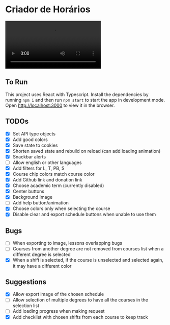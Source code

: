 # Criador de Horários

![Demo video](./demo/demo.m4v)

## To Run

This project uses React with Typescript.
Install the dependencies by running `npm i` and then run `npm start` to start the app in development mode.\
Open [http://localhost:3000](http://localhost:3000) to view it in the browser.

## TODOs

- [x] Set API type objects
- [x] Add good colors
- [X] Save state to cookies
- [X] Shorten saved state and rebuild on reload (can add loading animation)
- [X] Snackbar alerts
- [ ] Allow english or other languages
- [X] Add filters for L, T, PB, S
- [X] Course chip colors match course color
- [X] Add Github link and donation link
- [X] Choose academic term (currently disabled)
- [X] Center buttons
- [X] Background Image
- [ ] Add help button/animation
- [x] Choose colors only when selecting the course
- [X] Disable clear and export schedule buttons when unable to use them

## Bugs

- [ ] When exporting to image, lessons overlapping bugs
- [ ] Courses from another degree are not removed from courses list when a different degree is selected
- [X] When a shift is selected, if the course is unselected and selected again, it may have a different color

## Suggestions

- [X] Allow export image of the chosen schedule
- [ ] Allow selection of multiple degrees to have all the courses in the selection list
- [ ] Add loading progress when making request
- [X] Add checklist with chosen shifts from each course to keep track
